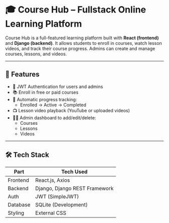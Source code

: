 # 🎓 Course Hub – Fullstack Online Learning Platform

Course Hub is a full-featured learning platform built with **React (frontend)** and **Django (backend)**. It allows students to enroll in courses, watch lesson videos, and track their course progress. Admins can create and manage courses, lessons, and videos.

---

## 🚀 Features

- 🔐 JWT Authentication for users and admins
- 📚 Enroll in free or paid courses
- 🎯 Automatic progress tracking:
  - Enrolled → Active → Completed
- 📺 Lesson video playback (YouTube or uploaded videos)
- 🧑‍💼 Admin dashboard to add/edit/delete:
  - Courses
  - Lessons
  - Videos

---

## 🛠️ Tech Stack

| Part         | Tech Used                   |
|--------------|-----------------------------|
| Frontend     | React.js, Axios             |
| Backend      | Django, Django REST Framework |
| Auth         | JWT (SimpleJWT)             |
| Database     | SQLite (Development)         |
| Styling      | External CSS                |

